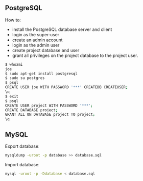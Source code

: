 PostgreSQL
----------

How to:

* install the PostgreSQL database server and client
* login as the super-user
* create an admin account
* login as the admin user 
* create project database and user
* grant all privileges on the project database to the project user.

```bash
$ whoami 
joe
$ sudo apt-get install postgresql
$ sudo su postgres
$ psql
CREATE USER joe WITH PASSWORD '***' CREATEDB CREATEUSER;
\q
$ exit
$ psql  
CREATE USER project WITH PASSWORD '***';
CREATE DATABASE project;
GRANT ALL ON DATABASE project TO project;
\q
```

MySQL
-----

Export database:

```bash
mysqldump -uroot -p database >> database.sql
```

Import database:

```bash
mysql -uroot -p -Ddatabase < database.sql
```